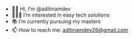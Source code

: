 - 👋🏻 Hi, I’m @aditinamdev
- 👩🏻‍💻 I’m interested in easy tech solutions
- 📚 I’m currently pursuing my masters
- 📫 How to reach me: aditinamdev26@gmail.com

<!---
aditinamdev/aditinamdev is a ✨ special ✨ repository because its `README.md` (this file) appears on your GitHub profile.
You can click the Preview link to take a look at your changes.
--->
